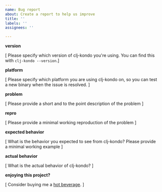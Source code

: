 ```yaml
---
name: Bug report
about: Create a report to help us improve
title: ''
labels: ''
assignees: ''

---
```


**version**

[ Please specify which version of clj-kondo you're using. You can find this with `clj-kondo --version`.]

**platform**

[ Please specify which platform you are using clj-kondo on, so you can test a
new binary when the issue is resolved. ]

**problem**

[ Please provide a short and to the point description of the problem ]

**repro**

[ Please provide a minimal working reproduction of the problem ]

**expected behavior**

[ What is the behavior you expected to see from clj-kondo? Please provide a minimal working example ]

**actual behavior**

[ What is the actual behavior of clj-kondo? ]

**enjoying this project?**

[ Consider buying me a [hot beverage](https://ko-fi.com/borkdude). ]
